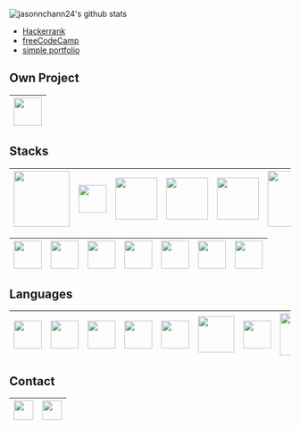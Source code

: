 ![jasonnchann24's github stats](https://github-readme-stats.vercel.app/api?username=jasonnchann24&count_private=true&show_icons=true&theme=shades-of-purple)

- [Hackerrank](https://www.hackerrank.com/jasonnchann24)
- [freeCodeCamp](https://www.freecodecamp.org/jasonnchann24)
- [simple portfolio](https://jasonnchann24.github.io/personal-portfolio/)

## Own Project
| [<img src="https://github.com/jasonnchann24/kodektif/raw/dev/static/logo/logo_kodektif_bg.svg" width="50">](https://github.com/jasonnchann24/kodektif) |
|---|

## Stacks 

| [<img src="https://laravel.com/img/logotype.min.svg" width="100">](https://laravel.com) |  [<img src="https://nuxtjs.org/logos/nuxt-emoji.png" width="50">](https://nuxtjs.org)  | [<img src="https://www.mysql.com/common/logos/logo-mysql-170x115.png" width="75">](https://mysql.com)  | [<img src="http://mongodb-js.github.io/leaf/mongodb-leaf_512x512@2x.png" width="75">](https://mongodb.com)  |  [<img src="https://encrypted-tbn0.gstatic.com/images?q=tbn:ANd9GcR_G29x864r6J4i-qapzdtRUXzV_BOl7kotWQ&usqp=CAU" width="75">](https://httpd.apache.org/)  | [<img src="https://www.nginx.com/wp-content/uploads/2018/08/NGINX-logo-rgb-large.png" width="100">](https://www.nginx.com/) | 
|---|---|---|---|:-:|:--:|

[<img src="https://vuejs.org/images/logo.png" width="50">](https://vuejs.org)  | [<img src="https://graphql.org/img/logo.svg" width="50">](https://graphql.org) | [<img src="https://cdn.iconscout.com/icon/free/png-512/django-1-282754.png" width="50">](https://djangoproject.com) | [<img src="https://www.docker.com/sites/default/files/d8/styles/role_icon/public/2019-07/Moby-logo.png?itok=sYH_JEaJ" width="50">](https://docker.com) | [<img src="https://avatars.githubusercontent.com/u/2918581?s=280&v=4" width="50">](https://getbootstrap.com) | [<img src="https://tailwindcss.com/_next/static/media/twitter-square.daf77586b35e90319725e742f6e069f9.jpg" width="50">](https://tailwindcss.com) | [<img src="https://upload.wikimedia.org/wikipedia/en/thumb/6/6b/Redis_Logo.svg/1200px-Redis_Logo.svg.png" width="50">](https://https://redis.io/) 
|:-:|:-:|:-:|:-:|:--:|:--:|:--:|

## Languages
| [<img src="https://miro.medium.com/max/1204/0*bqWETSP5PP3LS3Tg." width="50">](https://en.wikipedia.org/wiki/Indonesian_language)    |  [<img src="https://upload.wikimedia.org/wikipedia/en/a/a4/Flag_of_the_United_States.svg" width="50">](https://en.wikipedia.org/wiki/English_language)  |   [<img src="https://upload.wikimedia.org/wikipedia/commons/thumb/9/99/Unofficial_JavaScript_logo_2.svg/768px-Unofficial_JavaScript_logo_2.svg.png" width="50">](https://en.wikipedia.org/wiki/JavaScript) |   [<img src="https://blog.golang.org/go-brand/Go-Logo/PNG/Go-Logo_Blue.png" width="50">](https://golang.org) | [<img src="https://upload.wikimedia.org/wikipedia/commons/thumb/c/c3/Python-logo-notext.svg/600px-Python-logo-notext.svg.png" width="50">](https://www.python.org/)   | [<img src="https://www.php.net//images/logos/new-php-logo.svg" width="65">](https://www.php.net/)  | [<img src="https://upload.wikimedia.org/wikipedia/commons/thumb/1/18/ISO_C%2B%2B_Logo.svg/64px-ISO_C%2B%2B_Logo.svg.png" width="50">](https://isocpp.org/)   | [<img src="https://c.mql5.com/i/community/logo_mql5-2.png" width="75">](https://mql5.com/)   |
|:-:|:-:|:-:|:-:|:-:|:-:|:-:|:--:|

## Contact
	
| [<img src="https://image.flaticon.com/icons/png/512/174/174857.png" width="35">](https://www.linkedin.com/in/nicholas-jason-44b828190/)  |  [<img src="https://image.flaticon.com/icons/svg/1384/1384063.svg" width="35">](https://instagram.com/jasonnchann24) |
|:-:|---|
